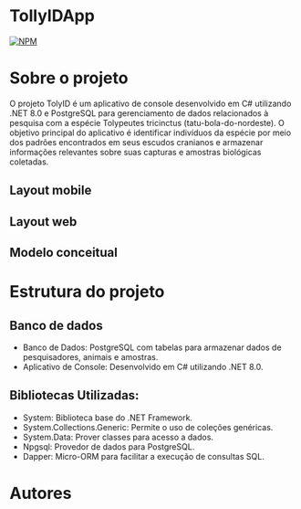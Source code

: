 # TollyIDApp
[![NPM](https://img.shields.io/npm/l/react)](https://github.com/devsuperior/sds1-wmazoni/blob/master/LICENSE) 

# Sobre o projeto
O projeto TolyID é um aplicativo de console desenvolvido em C# utilizando .NET 8.0 e PostgreSQL para gerenciamento de dados relacionados à pesquisa com a espécie Tolypeutes tricinctus (tatu-bola-do-nordeste). O objetivo principal do aplicativo é identificar indivíduos da espécie por meio dos padrões encontrados em seus escudos cranianos e armazenar informações relevantes sobre suas capturas e amostras biológicas coletadas.


## Layout mobile


## Layout web




## Modelo conceitual


# Estrutura do projeto
## Banco de dados 
*	Banco de Dados: PostgreSQL com tabelas para armazenar dados de pesquisadores, animais e amostras.
*	Aplicativo de Console: Desenvolvido em C# utilizando .NET 8.0.
## Bibliotecas Utilizadas:
*	System: Biblioteca base do .NET Framework.
*	System.Collections.Generic: Permite o uso de coleções genéricas.
*	System.Data: Prover classes para acesso a dados.
*	Npgsql: Provedor de dados para PostgreSQL.
*	Dapper: Micro-ORM para facilitar a execução de consultas SQL.


# Autores

